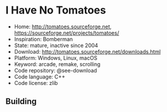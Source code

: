# I Have No Tomatoes

- Home: http://tomatoes.sourceforge.net, https://sourceforge.net/projects/tomatoes/
- Inspiration: Bomberman
- State: mature, inactive since 2004
- Download: http://tomatoes.sourceforge.net/downloads.html
- Platform: Windows, Linux, macOS
- Keyword: arcade, remake, scrolling
- Code repository: @see-download
- Code language: C++
- Code license: zlib

## Building
